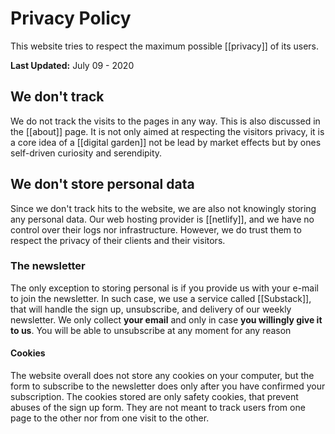 # Privacy Policy
This website tries to respect the maximum possible [[privacy]] of its users. 

**Last Updated:** July 09 - 2020

## We don't track
We do not track the visits to the pages in any way. This is also discussed in the [[about]] page. It is not only aimed at respecting the visitors privacy, it is a core idea of a [[digital garden]] not be lead by market effects but by ones self-driven curiosity and serendipity. 

## We don't store personal data
Since we don't track hits to the website, we are also not knowingly storing any personal data. Our web hosting provider is [[netlify]], and we have no control over their logs nor infrastructure. However, we do trust them to respect the privacy of their clients and their visitors. 

### The newsletter
The only exception to storing personal is if you provide us with your e-mail to join the newsletter. In such case, we use a service called [[Substack]], that will handle the sign up, unsubscribe, and delivery of our weekly newsletter. We only collect **your email** and only in case **you willingly give it to us**. You will be able to unsubscribe at any moment for any reason

#### Cookies
The website overall does not store any cookies on your computer, but the form to subscribe to the newsletter does only after you have confirmed your subscription. The cookies stored are only safety cookies, that prevent abuses of the sign up form. They are not meant to track users from one page to the other nor from one visit to the other. 

